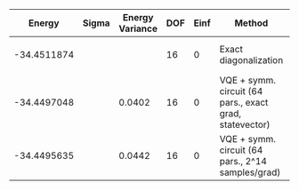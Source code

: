 | Energy      | Sigma | Energy Variance | DOF | Einf | Method                                                  | Reference |
|-------------|-------|-----------------|-----|------|---------------------------------------------------------|-----------|
| -34.4511874 |       |                 | 16  | 0    | Exact diagonalization                                   | TODO: own code (ED) |
| -34.4497048 |       | 0.0402          | 16  | 0    | VQE + symm. circuit (64 pars., exact grad, statevector) | TODO: ask Nikita |
| -34.4495635 |       | 0.0442          | 16  | 0    | VQE + symm. circuit (64 pars., 2^14 samples/grad)       | TODO: ask Nikita |
